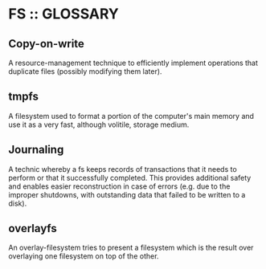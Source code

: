 # FS :: GLOSSARY

## Copy-on-write
A resource-management technique to efficiently implement operations that duplicate files (possibly modifying them later).

## tmpfs
A filesystem used to format a portion of the computer's main memory and use it as a very fast, although volitile, storage medium.

## Journaling
A technic whereby a fs keeps records of transactions that it needs to perform or that it successfully completed. This provides additional safety and enables easier reconstruction in case of errors (e.g. due to the improper shutdowns, with outstanding data that failed to be written to a disk).

## overlayfs
An overlay-filesystem tries to present a filesystem which is the result over overlaying one filesystem on top of the other.
